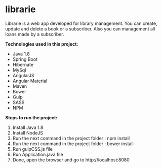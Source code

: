 # librarie

Librarie is a web app developed for library management. You can create, update and delete a book or a subscriber.
Also you can management all loans made by a subscriber.

**Technologies used in this project:**
* Java 1.8
* Spring Boot
* Hibernate
* MySql
* AngularJS
* Angular Material
* Maven
* Bower
* Gulp
* SASS
* NPM

**Steps to run the project:**
 1. Install Java 1.8
 2. Install NodeJS
 3. Run the next command in the project folder : npm install
 4. Run the next command in the project folder : bower install
 5. Run gulpCSS.js file
 6. Run Application.java file
 7. Done, open the browser and go to http://localhost:8080
